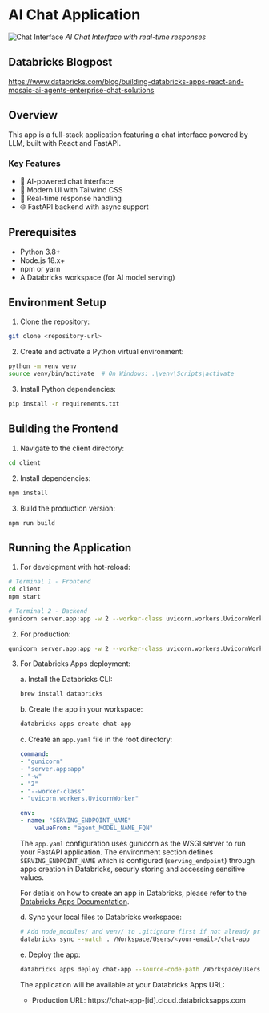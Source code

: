 # AI Chat Application


![Chat Interface](./client/public/chat-interface.png)
_AI Chat Interface with real-time responses_

## Databricks Blogpost
https://www.databricks.com/blog/building-databricks-apps-react-and-mosaic-ai-agents-enterprise-chat-solutions

## Overview

This app is a full-stack application featuring a chat interface powered by LLM, built with React and FastAPI.

### Key Features

- 🤖 AI-powered chat interface
- 🎨 Modern UI with Tailwind CSS
- 🔄 Real-time response handling
- 🌐 FastAPI backend with async support

## Prerequisites

- Python 3.8+
- Node.js 18.x+
- npm or yarn
- A Databricks workspace (for AI model serving)

## Environment Setup

1. Clone the repository:

```bash
git clone <repository-url>
```

2. Create and activate a Python virtual environment:

```bash
python -m venv venv
source venv/bin/activate  # On Windows: .\venv\Scripts\activate
```

3. Install Python dependencies:

```bash
pip install -r requirements.txt
```

## Building the Frontend

1. Navigate to the client directory:

```bash
cd client
```

2. Install dependencies:

```bash
npm install
```

3. Build the production version:

```bash
npm run build
```

## Running the Application

1. For development with hot-reload:

```bash
# Terminal 1 - Frontend
cd client
npm start

# Terminal 2 - Backend
gunicorn server.app:app -w 2 --worker-class uvicorn.workers.UvicornWorker
```

2. For production:

```bash
gunicorn server.app:app -w 2 --worker-class uvicorn.workers.UvicornWorker
```

3. For Databricks Apps deployment:

   a. Install the Databricks CLI:

   ```bash
   brew install databricks
   ```

   b. Create the app in your workspace:

   ```bash
   databricks apps create chat-app
   ```

   c. Create an `app.yaml` file in the root directory:

   ```yaml
   command:
   - "gunicorn"
   - "server.app:app"
   - "-w"
   - "2"
   - "--worker-class"
   - "uvicorn.workers.UvicornWorker"

   env:
   - name: "SERVING_ENDPOINT_NAME"
       valueFrom: "agent_MODEL_NAME_FQN"
   ```

   The `app.yaml` configuration uses gunicorn as the WSGI server to run your FastAPI application.
   The environment section defines `SERVING_ENDPOINT_NAME` which is configured (`serving_endpoint`) through apps creation in Databricks, securly storing and accessing sensitive values.

   For detials on how to create an app in Databricks, please refer to the [Databricks Apps Documentation](https://docs.databricks.com/en/dev-tools/databricks-apps/configuration.html).

   d. Sync your local files to Databricks workspace:

   ```bash
   # Add node_modules/ and venv/ to .gitignore first if not already present
   databricks sync --watch . /Workspace/Users/<your-email>/chat-app
   ```

   e. Deploy the app:

   ```bash
   databricks apps deploy chat-app --source-code-path /Workspace/Users/<your-email>/chat-app
   ```

   The application will be available at your Databricks Apps URL:

   - Production URL: https://chat-app-[id].cloud.databricksapps.com
